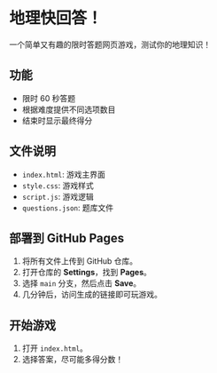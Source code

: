# 地理快回答！

一个简单又有趣的限时答题网页游戏，测试你的地理知识！

## 功能
- 限时 60 秒答题
- 根据难度提供不同选项数目
- 结束时显示最终得分

## 文件说明
- `index.html`: 游戏主界面
- `style.css`: 游戏样式
- `script.js`: 游戏逻辑
- `questions.json`: 题库文件

## 部署到 GitHub Pages
1. 将所有文件上传到 GitHub 仓库。
2. 打开仓库的 **Settings**，找到 **Pages**。
3. 选择 `main` 分支，然后点击 **Save**。
4. 几分钟后，访问生成的链接即可玩游戏。

## 开始游戏
1. 打开 `index.html`。
2. 选择答案，尽可能多得分数！